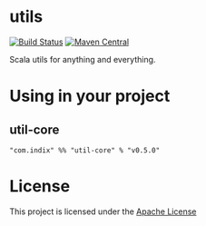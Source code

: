 # utils
[![Build Status](https://travis-ci.org/indix/utils.svg?branch=master)](https://travis-ci.org/indix/utils)
[![Maven Central](https://maven-badges.herokuapp.com/maven-central/com.indix/utils_2.11/badge.svg)](https://maven-badges.herokuapp.com/maven-central/com.indix/utils_2.11)

Scala utils for anything and everything.

# Using in your project

## util-core

`"com.indix" %% "util-core" % "v0.5.0"`

# License

This project is licensed under the [Apache License](https://raw.githubusercontent.com/indix/utils/master/LICENSE)

